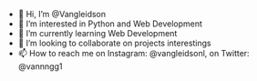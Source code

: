 - 👋 Hi, I’m @Vangleidson
- 👀 I’m interested in Python and Web Development
- 🌱 I’m currently learning Web Development
- 💞️ I’m looking to collaborate on projects interestings
- 📫 How to reach me on Instagram: @vangleidsonl, on Twitter: @vannngg1

<!---
Vangleidson/Vangleidson is a ✨ special ✨ repository because its `README.md` (this file) appears on your GitHub profile.
You can click the Preview link to take a look at your changes.
--->
